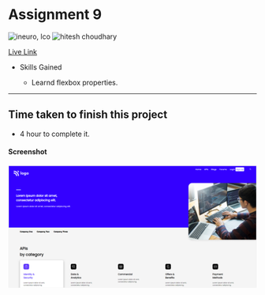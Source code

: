 # Assignment 9

![ineuro, lco](https://img.shields.io/badge/iNeuron-LCO-green)
![hitesh choudhary](https://img.shields.io/badge/Hitesh--Choudhary-Full--stack--JS--bootcamp-red)

[Live Link](https://resilient-donut-5a7b5d.netlify.app/)

- Skills Gained

  - Learnd flexbox properties.

---

## Time taken to finish this project

- 4 hour to complete it.

#### Screenshot

![SCREENSHOT](./screenshot/screenshot.PNG)
